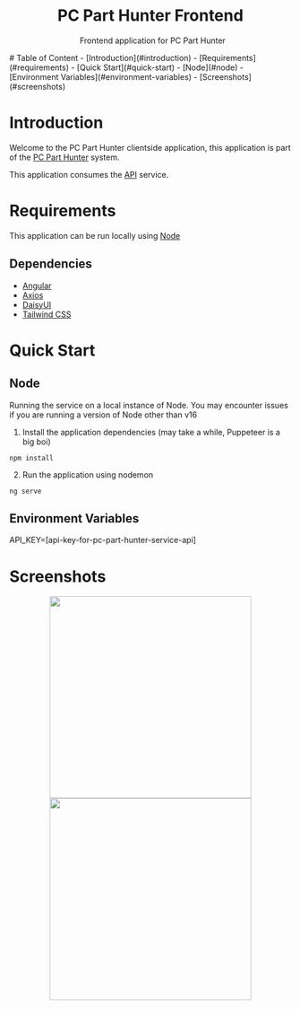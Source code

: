 <h1 align="center"> PC Part Hunter Frontend </h1><p align="center">
  Frontend application for PC Part Hunter
</p>
# Table of Content 
- [Introduction](#introduction)
- [Requirements](#requirements)
- [Quick Start](#quick-start)
	- [Node](#node)
	- [Environment Variables](#environment-variables)
- [Screenshots](#screenshots)

# Introduction
Welcome to the PC Part Hunter clientside application, this application is part of the [PC Part Hunter]() system.

This application consumes the [API]() service.

# Requirements 
This application can be run locally using [Node]()

## Dependencies 
- [Angular]()
- [Axios]()
- [DaisyUI]()
- [Tailwind CSS]()

# Quick Start

## Node 
Running the service on a local instance of Node. You may encounter issues if you are running a version of Node other than v16

1. Install the application dependencies (may take a while, Puppeteer is a big boi)
``` shell
npm install
```

2. Run the application using nodemon
``` shell
ng serve
```

## Environment Variables 
API_KEY=[api-key-for-pc-part-hunter-service-api]

# Screenshots

<div align="center">
  <img height="360" src="https://res.cloudinary.com/dcj2htrxw/image/upload/v1673813739/Screenshot_545_ovudwg.jpg"/>
</div>

<div align="center">
  <img height="360" src="https://res.cloudinary.com/dcj2htrxw/image/upload/v1673813961/Screenshot_545_k8kovr.png"/>
</div>
